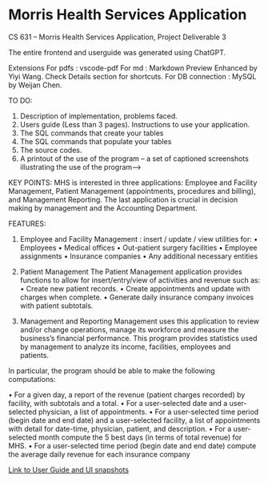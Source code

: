 # Morris Health Services Application

CS 631 – Morris Health Services Application, Project Deliverable 3

The entire frontend and userguide was generated using ChatGPT.

Extensions
For pdfs : vscode-pdf
For md : Markdown Preview Enhanced by Yiyi Wang. Check Details section for shortcuts.
For DB connection : MySQL by Weijan Chen.

TO DO:
1.	Description of implementation, problems faced. 
2.	Users guide (Less than 3 pages). Instructions to use your application. 
3.	The SQL commands that create your tables 
4.	The SQL commands that populate your tables 
5.	The source codes. 
6.	A printout of the use of the program – a set of captioned screenshots illustrating the use of the program-->

KEY POINTS:
MHS is interested in three applications: Employee and Facility Management, Patient Management (appointments, procedures and billing), and Management Reporting.
The last application is crucial in decision making by management and the Accounting Department.

FEATURES:
1.	Employee and Facility Management :
insert / update / view utilities for: 
•	Employees 
•	Medical offices 
•	Out-patient surgery facilities 
•	Employee assignments 
•	Insurance companies 
•	Any additional necessary entities

2.	Patient Management
The Patient Management application provides functions to allow for insert/entry/view of activities and revenue such as: 
•	Create new patient records. 
•	Create appointments and update with charges when complete. 
•	Generate daily insurance company invoices with patient subtotals.

3.	Management and Reporting 
Management uses this application to review and/or change operations, manage its workforce and measure the business’s financial performance. 
This program provides statistics used by management to analyze its income, facilities, employees and patients. 

In particular, the program should be able to make the following computations: 

•	For a given day, a report of the revenue (patient charges recorded) by facility, with subtotals and a total. 
•	For a user-selected date and a user-selected physician, a list of appointments. 
•	For a user-selected time period (begin date and end date) and a user-selected facility, a list of appointments with detail for date-time, physician, patient, and description. 
•	For a user-selected month compute the 5 best days (in terms of total revenue) for MHS. 
•	For a user-selected time period (begin date and end date) compute the average daily revenue for each insurance company


[Link to User Guide and UI snapshots](./user_guide.pdf)
